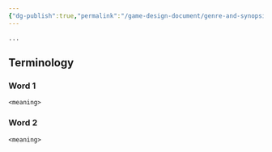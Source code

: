 ```yaml
---
{"dg-publish":true,"permalink":"/game-design-document/genre-and-synopsis/"}
---
```


`...` 

## Terminology

### Word 1
`<meaning>`

### Word 2
`<meaning>`